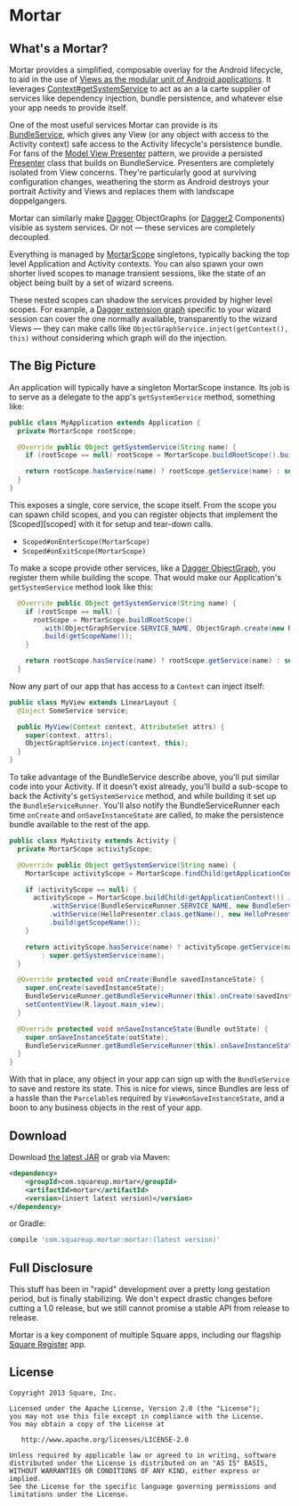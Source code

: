 # Mortar

## What's a Mortar?

Mortar provides a simplified, composable overlay for the Android lifecycle,
to aid in the use of [Views as the modular unit of Android applications][rant].
It leverages [Context#getSystemService][services] to act as an a la carte supplier
of services like dependency injection, bundle persistence, and whatever else
your app needs to provide itself.

One of the most useful services Mortar can provide is its  
[BundleService][bundle-service], which gives any View (or any object with access to the
Activity context) safe access to the Activity lifecycle's persistence bundle.
For fans of the [Model View Presenter][mvp] pattern, we provide a persisted
[Presenter][presenter] class that builds on BundleService. Presenters are completely
isolated from View concerns. They're particularly good at surviving
configuration changes, weathering the storm as Android destroys your portrait
Activity and Views and replaces them with landscape doppelgangers.

Mortar can similarly make [Dagger][dagger] ObjectGraphs (or [Dagger2][dagger2]
Components) visible as system services. Or not &mdash; these services are
completely decoupled.

Everything is managed by [MortarScope][scope] singletons, typically
backing the top level Application and Activity contexts. You can also spawn
your own shorter lived scopes to manage transient sessions, like the state of
an object being built by a set of wizard screens.

<!-- 
  This example is a little bit confusing. Maybe explain why you would want to have an extended graph for a wizard, then explain how Mortar shadows the parent graph with that extended graph.
-->

These nested scopes can shadow the services provided by higher level scopes.
For example, a [Dagger extension graph][ogplus] specific to your wizard session
can cover the one normally available, transparently to the wizard Views &mdash;
they can make calls like `ObjectGraphService.inject(getContext(), this)` without
considering which graph will do the injection.

## The Big Picture

An application will typically have a singleton MortarScope instance.
Its job is to serve as a delegate to the app's `getSystemService` method, something like:

```java
public class MyApplication extends Application {
  private MortarScope rootScope;

  @Override public Object getSystemService(String name) {
    if (rootScope == null) rootScope = MortarScope.buildRootScope().build();

    return rootScope.hasService(name) ? rootScope.getService(name) : super.getSystemService(name);
  }
}
```

This exposes a single, core service, the scope itself. From the scope you can
spawn child scopes, and you can register objects that implement the
[Scoped][scoped] with it for setup and tear-down calls.

  * `Scoped#onEnterScope(MortarScope)`
  * `Scoped#onExitScope(MortarScope)`

To make a scope provide other services, like a [Dagger ObjectGraph][og], 
you register them while building the scope. That would make our Application's
`getSystemService` method look like this:

```java
  @Override public Object getSystemService(String name) {
    if (rootScope == null) {
      rootScope = MortarScope.buildRootScope()
        .with(ObjectGraphService.SERVICE_NAME, ObjectGraph.create(new RootModule()))
        .build(getScopeName());
    }

    return rootScope.hasService(name) ? rootScope.getService(name) : super.getSystemService(name);
  }
```

Now any part of our app that has access to a `Context` can inject itself:

```java
public class MyView extends LinearLayout {
  @Inject SomeService service;

  public MyView(Context context, AttributeSet attrs) {
    super(context, attrs);
    ObjectGraphService.inject(context, this);
  }
}
```

To take advantage of the BundleService describe above, you'll put similar code
into your Activity. If it doesn't exist already, you'll
build a sub-scope to back the Activity's `getSystemService` method, and 
while building it set up the `BundleServiceRunner`. You'll also notify 
the BundleServiceRunner each time `onCreate` and `onSaveInstanceState` are 
called, to make the persistence bundle available to the rest of the app. 

```java
public class MyActivity extends Activity {
  private MortarScope activityScope;

  @Override public Object getSystemService(String name) {
    MortarScope activityScope = MortarScope.findChild(getApplicationContext(), getScopeName());

    if (activityScope == null) {
      activityScope = MortarScope.buildChild(getApplicationContext()) //
          .withService(BundleServiceRunner.SERVICE_NAME, new BundleServiceRunner())
          .withService(HelloPresenter.class.getName(), new HelloPresenter())
          .build(getScopeName());
    }

    return activityScope.hasService(name) ? activityScope.getService(name)
        : super.getSystemService(name);
  }

  @Override protected void onCreate(Bundle savedInstanceState) {
    super.onCreate(savedInstanceState);
    BundleServiceRunner.getBundleServiceRunner(this).onCreate(savedInstanceState);
    setContentView(R.layout.main_view);
  }

  @Override protected void onSaveInstanceState(Bundle outState) {
    super.onSaveInstanceState(outState);
    BundleServiceRunner.getBundleServiceRunner(this).onSaveInstanceState(outState);
  }
}
```

With that in place, any object in your app can sign up with the `BundleService`
to save and restore its state. This is nice for views, since Bundles are less
of a hassle than the `Parcelable`s required by `View#onSaveInstanceState`,
and a boon to any business objects in the rest of your app. 

Download
--------

Download [the latest JAR][jar] or grab via Maven:

```xml
<dependency>
    <groupId>com.squareup.mortar</groupId>
    <artifactId>mortar</artifactId>
    <version>(insert latest version)</version>
</dependency>
```
or Gradle:
```groovy
compile 'com.squareup.mortar:mortar:(latest version)'
```

## Full Disclosure

This stuff has been in "rapid" development over a pretty long gestation period, 
but is finally stabilizing. We don't expect drastic changes before cutting a
1.0 release, but we still cannot promise a stable API from release to release.

Mortar is a key component of multiple Square apps, including our flagship
[Square Register][register] app.

License
--------

    Copyright 2013 Square, Inc.

    Licensed under the Apache License, Version 2.0 (the "License");
    you may not use this file except in compliance with the License.
    You may obtain a copy of the License at

       http://www.apache.org/licenses/LICENSE-2.0

    Unless required by applicable law or agreed to in writing, software
    distributed under the License is distributed on an "AS IS" BASIS,
    WITHOUT WARRANTIES OR CONDITIONS OF ANY KIND, either express or implied.
    See the License for the specific language governing permissions and
    limitations under the License.

[bundle-service]: https://github.com/square/mortar/blob/master/mortar/src/main/java/mortar/bundler/BundleService.java
[mvp]: http://en.wikipedia.org/wiki/Model%E2%80%93view%E2%80%93presenter
[dagger]: http://square.github.io/dagger/
[dagger2]: http://google.github.io/dagger/
[jar]: http://repository.sonatype.org/service/local/artifact/maven/redirect?r=central-proxy&g=com.squareup.mortar&a=mortar&v=LATEST
[og]: https://square.github.io/dagger/javadoc/dagger/ObjectGraph.html
[ogplus]: https://github.com/square/dagger/blob/dagger-parent-1.1.0/core/src/main/java/dagger/ObjectGraph.java#L96
[presenter]: https://github.com/square/mortar/blob/master/mortar/src/main/java/mortar/Presenter.java
[rant]: http://corner.squareup.com/2014/10/advocating-against-android-fragments.html
[register]: https://play.google.com/store/apps/details?id=com.squareup
[scope]: https://github.com/square/mortar/blob/master/mortar/src/main/java/mortar/MortarScope.java
[services]: http://developer.android.com/reference/android/content/Context.html#getSystemService(java.lang.String)

